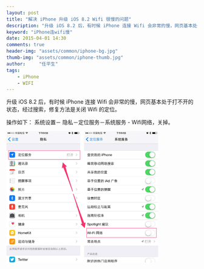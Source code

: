 ```yaml
---
layout: post
title: "解决 iPhone 升级 iOS 8.2 Wifi 很慢的问题"
description: "升级 iOS 8.2 后，有时候 iPhone 连接 Wifi 会非常的慢，网页基本处于打不开的状态，经过搜索，修复方法是关闭 Wifi 的定位。"
keyword: "iPhone连wifi慢"
date: 2015-04-01 14:30
comments: true
header-img: "assets/common/iphone-bg.jpg"
thumb-img: "assets/common/iphone-thumb.jpg"
author:     "任平生"
tags:
    - iPhone
    - WIFI
---
```

升级 iOS 8.2 后，有时候 iPhone 连接 Wifi 会非常的慢，网页基本处于打不开的状态，经过搜索，修复方法是关闭 Wifi 的定位。

操作如下：
系统设置－ 隐私－定位服务－系统服务 - Wifi网络，关掉。

<img src="/assets/2015/04/iphone-wifi.png" alt="iphone-wifi.png" width="400">
